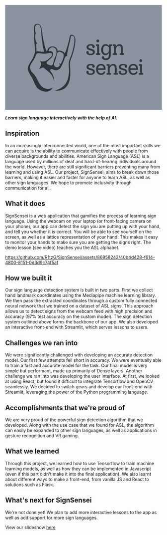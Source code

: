 ![project logo](pennapps_thumbnail.png)

**_Learn sign language interactively with the help of AI._**

## Inspiration

In an increasingly interconnected world, one of the most important skills we can acquire is the ability to communicate effectively with people from diverse backgrounds and abilities. American Sign Language (ASL) is a language used by millions of deaf and hard-of-hearing individuals around the world. However, there are still significant barriers preventing many from learning and using ASL. Our project, SignSensei, aims to break down those barriers, making it easier and faster for anyone to learn ASL, as well as other sign languages. We hope to promote inclusivity through communication for all.

## What it does

SignSensei is a web application that gamifies the process of learning sign language. Using the webcam on your laptop (or front-facing camera on your phone), our app can detect the sign you are putting up with your hand, and tell you whether it is correct. You will be able to see yourself on the screen, as well as a lattice representation of your hand. This makes it easy to monitor your hands to make sure you are getting the signs right. The demo lesson (see video) teaches you the ASL alphabet. 

https://github.com/R1tzG/SignSensei/assets/86858242/40b4d428-f614-4800-8151-0d3d9c74f5af

## How we built it

Our sign language detection system is built in two parts. First we collect hand landmark coordinates using the Mediapipe machine learning library. We then pass the extracted coordinates through a custom fully connected neural network that we trained on a dataset of ASL signs. This approach allows us to detect signs from the webcam feed with high precision and accuracy (97% test accuracy on the custom model).
The sign detection system outlined above forms the backbone of our app. We also developed an interactive front-end with Streamlit, which serves lessons to users.

## Challenges we ran into

We were significantly challenged with developing an accurate detection model. Our first few attempts fell short in accuracy. We were eventually able to train a fast and accurate model for the task. Our final model is very simple but performant, made up primarily of Dense layers. 
Another challenge we ran into was developing the user interface. At first, we looked at using React, but found it difficult to integrate Tensorflow and OpenCV seamlessly. We decided to switch gears and develop our front-end with Streamlit, leveraging the power of the Python programming language. 

## Accomplishments that we're proud of

We are very proud of the powerful sign detection algorithm that we developed. Along with the use case that we found for ASL, the algorithm can easily be expanded to other sign languages, as well as applications in gesture recognition and VR gaming.

## What we learned

Through this project, we learned how to use Tensorflow to train machine learning models, as well as how they can be implemented in Javascript (even if this part didn't make it into the final application). We also learnt about different ways to make a front-end, from vanilla JS and React to solutions such as Flask.

## What's next for SignSensei

We're not done yet! We plan to add more interactive lessons to the app as well as add support for more sign languages. 

View our slideshow [here](https://www.canva.com/design/DAFuAQrskMQ/y0TeL7Q-odr6c6klXBmfXA/view?utm_content=DAFuAQrskMQ&utm_campaign=designshare&utm_medium=link&utm_source=publishsharelink)
